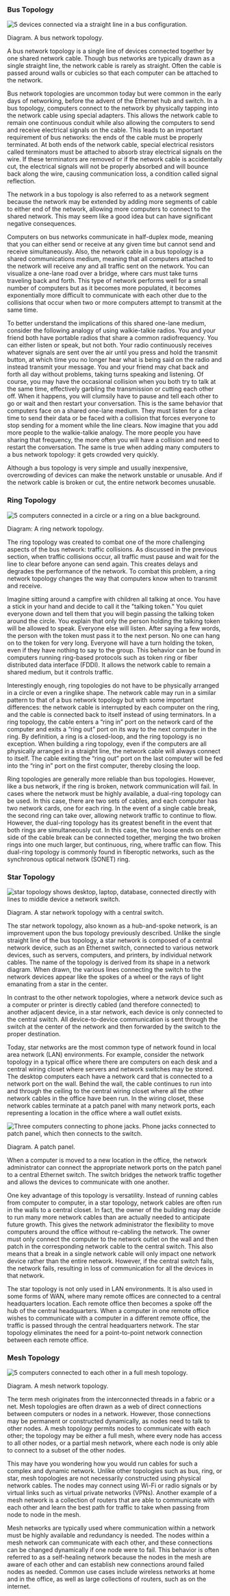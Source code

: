### Bus Topology

![5 devices connected via a straight line in a bus configuration.](https://assets.wgu.edu/943418accc94b4b9bc71cfcef554719f)

Diagram. A bus network topology.

A bus network topology is a single line of devices connected together by one shared network cable. Though bus networks are typically drawn as a single straight line, the network cable is rarely as straight. Often the cable is passed around walls or cubicles so that each computer can be attached to the network.

Bus network topologies are uncommon today but were common in the early days of networking, before the advent of the Ethernet hub and switch. In a bus topology, computers connect to the network by physically tapping into the network cable using special adapters. This allows the network cable to remain one continuous conduit while also allowing the computers to send and receive electrical signals on the cable. This leads to an important requirement of bus networks: the ends of the cable must be properly terminated. At both ends of the network cable, special electrical resistors called terminators must be attached to absorb stray electrical signals on the wire. If these terminators are removed or if the network cable is accidentally cut, the electrical signals will not be properly absorbed and will bounce back along the wire, causing communication loss, a condition called signal reflection.

The network in a bus topology is also referred to as a network segment because the network may be extended by adding more segments of cable to either end of the network, allowing more computers to connect to the shared network. This may seem like a good idea but can have significant negative consequences.

Computers on bus networks communicate in half-duplex mode, meaning that you can either send or receive at any given time but cannot send and receive simultaneously. Also, the network cable in a bus topology is a shared communications medium, meaning that all computers attached to the network will receive any and all traffic sent on the network. You can visualize a one-lane road over a bridge, where cars must take turns traveling back and forth. This type of network performs well for a small number of computers but as it becomes more populated, it becomes exponentially more difficult to communicate with each other due to the collisions that occur when two or more computers attempt to transmit at the same time.

To better understand the implications of this shared one-lane medium, consider the following analogy of using walkie-talkie radios. You and your friend both have portable radios that share a common radiofrequency. You can either listen or speak, but not both. Your radio continuously receives whatever signals are sent over the air until you press and hold the transmit button, at which time you no longer hear what is being said on the radio and instead transmit your message. You and your friend may chat back and forth all day without problems, taking turns speaking and listening. Of course, you may have the occasional collision when you both try to talk at the same time, effectively garbling the transmission or cutting each other off. When it happens, you will clumsily have to pause and tell each other to go or wait and then restart your conversation. This is the same behavior that computers face on a shared one-lane medium. They must listen for a clear time to send their data or be faced with a collision that forces everyone to stop sending for a moment while the line clears. Now imagine that you add more people to the walkie-talkie analogy. The more people you have sharing that frequency, the more often you will have a collision and need to restart the conversation. The same is true when adding many computers to a bus network topology: it gets crowded very quickly.

Although a bus topology is very simple and usually inexpensive, overcrowding of devices can make the network unstable or unusable. And if the network cable is broken or cut, the entire network becomes unusable.

### Ring Topology

![5 computers connected in a circle or a ring on a blue background.](https://assets.wgu.edu/abee5aae0f320a87f024a4f2c7636a96)

Diagram: A ring network topology.

The ring topology was created to combat one of the more challenging aspects of the bus network: traffic collisions. As discussed in the previous section, when traffic collisions occur, all traffic must pause and wait for the line to clear before anyone can send again. This creates delays and degrades the performance of the network. To combat this problem, a ring network topology changes the way that computers know when to transmit and receive.

Imagine sitting around a campfire with children all talking at once. You have a stick in your hand and decide to call it the "talking token." You quiet everyone down and tell them that you will begin passing the talking token around the circle. You explain that only the person holding the talking token will be allowed to speak. Everyone else will listen. After saying a few words, the person with the token must pass it to the next person. No one can hang on to the token for very long. Everyone will have a turn holding the token, even if they have nothing to say to the group. This behavior can be found in computers running ring-based protocols such as token ring or fiber distributed data interface (FDDI). It allows the network cable to remain a shared medium, but it controls traffic.

Interestingly enough, ring topologies do not have to be physically arranged in a circle or even a ringlike shape. The network cable may run in a similar pattern to that of a bus network topology but with some important differences: the network cable is interrupted by each computer on the ring, and the cable is connected back to itself instead of using terminators. In a ring topology, the cable enters a “ring in” port on the network card of the computer and exits a “ring out” port on its way to the next computer in the ring. By definition, a ring is a closed-loop, and the ring topology is no exception. When building a ring topology, even if the computers are all physically arranged in a straight line, the network cable will always connect to itself. The cable exiting the “ring out” port on the last computer will be fed into the “ring in” port on the first computer, thereby closing the loop.

Ring topologies are generally more reliable than bus topologies. However, like a bus network, if the ring is broken, network communication will fail. In cases where the network must be highly available, a dual-ring topology can be used. In this case, there are two sets of cables, and each computer has two network cards, one for each ring. In the event of a single cable break, the second ring can take over, allowing network traffic to continue to flow. However, the dual-ring topology has its greatest benefit in the event that both rings are simultaneously cut. In this case, the two loose ends on either side of the cable break can be connected together, merging the two broken rings into one much larger, but continuous, ring, where traffic can flow. This dual-ring topology is commonly found in fiberoptic networks, such as the synchronous optical network (SONET) ring.

### Star Topology

![star topology shows desktop, laptop, database, connected directly with lines to middle device a network switch.](https://assets.wgu.edu/c1cb6a2f279e95a5e28981f2e34fe509)

Diagram. A star network topology with a central switch.

The star network topology, also known as a hub-and-spoke network, is an improvement upon the bus topology previously described. Unlike the single straight line of the bus topology, a star network is composed of a central network device, such as an Ethernet switch, connected to various network devices, such as servers, computers, and printers, by individual network cables. The name of the topology is derived from its shape in a network diagram. When drawn, the various lines connecting the switch to the network devices appear like the spokes of a wheel or the rays of light emanating from a star in the center.

In contrast to the other network topologies, where a network device such as a computer or printer is directly cabled (and therefore connected) to another adjacent device, in a star network, each device is only connected to the central switch. All device-to-device communication is sent through the switch at the center of the network and then forwarded by the switch to the proper destination.

Today, star networks are the most common type of network found in local area network (LAN) environments. For example, consider the network topology in a typical office where there are computers on each desk and a central wiring closet where servers and network switches may be stored. The desktop computers each have a network card that is connected to a network port on the wall. Behind the wall, the cable continues to run into and through the ceiling to the central wiring closet where all the other network cables in the office have been run. In the wiring closet, these network cables terminate at a patch panel with many network ports, each representing a location in the office where a wall outlet exists.

![Three computers connecting to phone jacks. Phone jacks connected to patch panel, which then connects to the switch.](https://assets.wgu.edu/87600e6fd87e22adf34483d42b21f34c)

Diagram. A patch panel.

When a computer is moved to a new location in the office, the network administrator can connect the appropriate network ports on the patch panel to a central Ethernet switch. The switch bridges the network traffic together and allows the devices to communicate with one another.

One key advantage of this topology is versatility. Instead of running cables from computer to computer, in a star topology, network cables are often run in the walls to a central closet. In fact, the owner of the building may decide to run many more network cables than are actually needed to anticipate future growth. This gives the network administrator the flexibility to move computers around the office without re-cabling the network. The owner must only connect the computer to the network outlet on the wall and then patch in the corresponding network cable to the central switch. This also means that a break in a single network cable will only impact one network device rather than the entire network. However, if the central switch fails, the network fails, resulting in loss of communication for all the devices in that network.

The star topology is not only used in LAN environments. It is also used in some forms of WAN, where many remote offices are connected to a central headquarters location. Each remote office then becomes a spoke off the hub of the central headquarters. When a computer in one remote office wishes to communicate with a computer in a different remote office, the traffic is passed through the central headquarters network. The star topology eliminates the need for a point-to-point network connection between each remote office.

### Mesh Topology

![5 computers connected to each other in a full mesh topology.](https://assets.wgu.edu/4328c6a8d33fe027137beb7314d508af)

Diagram. A mesh network topology.

The term mesh originates from the interconnected threads in a fabric or a net. Mesh topologies are often drawn as a web of direct connections between computers or nodes in a network. However, those connections may be permanent or constructed dynamically, as nodes need to talk to other nodes. A mesh topology permits nodes to communicate with each other; the topology may be either a full mesh, where every node has access to all other nodes, or a partial mesh network, where each node is only able to connect to a subset of the other nodes.

This may have you wondering how you would run cables for such a complex and dynamic network. Unlike other topologies such as bus, ring, or star, mesh topologies are not necessarily constructed using physical network cables. The nodes may connect using Wi-Fi or radio signals or by virtual links such as virtual private networks (VPNs). Another example of a mesh network is a collection of routers that are able to communicate with each other and learn the best path for traffic to take when passing from node to node in the mesh.

Mesh networks are typically used where communication within a network must be highly available and redundancy is needed. The nodes within a mesh network can communicate with each other, and these connections can be changed dynamically if one node were to fail. This behavior is often referred to as a self-healing network because the nodes in the mesh are aware of each other and can establish new connections around failed nodes as needed. Common use cases include wireless networks at home and in the office, as well as large collections of routers, such as on the internet.